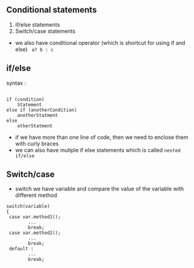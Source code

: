 ## Conditional statements 

1. if/else statements
2. Switch/case statements

- we also have conditional operator (which is shortcut for using if and else)
` a? b : c`

## if/else

syntax :

```

if (condition)
	Statement
else if (anotherCondition)
	anotherStatment
else
    otherStatment
```

- if we have more than one line of code, then we need to enclose them with 
curly braces
- we can also have mutiple if else statements which is called `nested if/else`


## Switch/case

- switch we have variable and compare the value of the variable 
with different method

```
switch(variable)
{
 case var.method1();
        ...
		break;
 case var.method2();
        ...
		break;
 default :
        ...
		break;
 ```
 
 
 
 
 
 
 
 
 
 
 